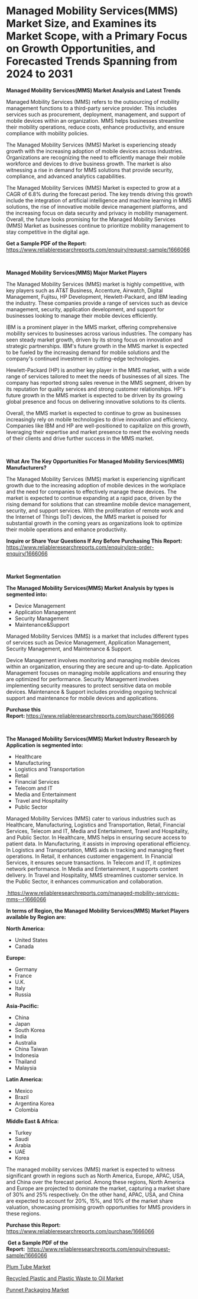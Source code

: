 <p><h1>Managed Mobility Services(MMS) Market Size, and Examines its Market Scope, with a Primary Focus on Growth Opportunities, and Forecasted Trends Spanning from 2024 to 2031</h1></p><p><strong>Managed Mobility Services(MMS) Market Analysis and Latest Trends</strong></p>
<p><p>Managed Mobility Services (MMS) refers to the outsourcing of mobility management functions to a third-party service provider. This includes services such as procurement, deployment, management, and support of mobile devices within an organization. MMS helps businesses streamline their mobility operations, reduce costs, enhance productivity, and ensure compliance with mobility policies.</p><p>The Managed Mobility Services (MMS) Market is experiencing steady growth with the increasing adoption of mobile devices across industries. Organizations are recognizing the need to efficiently manage their mobile workforce and devices to drive business growth. The market is also witnessing a rise in demand for MMS solutions that provide security, compliance, and advanced analytics capabilities.</p><p>The Managed Mobility Services (MMS) Market is expected to grow at a CAGR of 6.8% during the forecast period. The key trends driving this growth include the integration of artificial intelligence and machine learning in MMS solutions, the rise of innovative mobile device management platforms, and the increasing focus on data security and privacy in mobility management. Overall, the future looks promising for the Managed Mobility Services (MMS) Market as businesses continue to prioritize mobility management to stay competitive in the digital age.</p></p>
<p><strong>Get a Sample PDF of the Report:&nbsp;</strong> <a href="https://www.reliableresearchreports.com/enquiry/request-sample/1666066">https://www.reliableresearchreports.com/enquiry/request-sample/1666066</a></p>
<p>&nbsp;</p>
<p><strong>Managed Mobility Services(MMS) Major Market Players</strong></p>
<p><p>The Managed Mobility Services (MMS) market is highly competitive, with key players such as AT&T Business, Accenture, Airwatch, Digital Management, Fujitsu, HP Development, Hewlett-Packard, and IBM leading the industry. These companies provide a range of services such as device management, security, application development, and support for businesses looking to manage their mobile devices efficiently.</p><p>IBM is a prominent player in the MMS market, offering comprehensive mobility services to businesses across various industries. The company has seen steady market growth, driven by its strong focus on innovation and strategic partnerships. IBM's future growth in the MMS market is expected to be fueled by the increasing demand for mobile solutions and the company's continued investment in cutting-edge technologies.</p><p>Hewlett-Packard (HP) is another key player in the MMS market, with a wide range of services tailored to meet the needs of businesses of all sizes. The company has reported strong sales revenue in the MMS segment, driven by its reputation for quality services and strong customer relationships. HP's future growth in the MMS market is expected to be driven by its growing global presence and focus on delivering innovative solutions to its clients.</p><p>Overall, the MMS market is expected to continue to grow as businesses increasingly rely on mobile technologies to drive innovation and efficiency. Companies like IBM and HP are well-positioned to capitalize on this growth, leveraging their expertise and market presence to meet the evolving needs of their clients and drive further success in the MMS market.</p></p>
<p>&nbsp;</p>
<p><strong>What Are The Key Opportunities For Managed Mobility Services(MMS) Manufacturers?</strong></p>
<p><p>The Managed Mobility Services (MMS) market is experiencing significant growth due to the increasing adoption of mobile devices in the workplace and the need for companies to effectively manage these devices. The market is expected to continue expanding at a rapid pace, driven by the rising demand for solutions that can streamline mobile device management, security, and support services. With the proliferation of remote work and the Internet of Things (IoT) devices, the MMS market is poised for substantial growth in the coming years as organizations look to optimize their mobile operations and enhance productivity.</p></p>
<p><strong>Inquire or Share Your Questions If Any Before Purchasing This Report:</strong> <a href="https://www.reliableresearchreports.com/enquiry/pre-order-enquiry/1666066">https://www.reliableresearchreports.com/enquiry/pre-order-enquiry/1666066</a></p>
<p>&nbsp;</p>
<p><strong>Market Segmentation</strong></p>
<p><strong>The Managed Mobility Services(MMS) Market Analysis by types is segmented into:</strong></p>
<p><ul><li>Device Management</li><li>Application Management</li><li>Security Management</li><li>Maintenance&Support</li></ul></p>
<p><p>Managed Mobility Services (MMS) is a market that includes different types of services such as Device Management, Application Management, Security Management, and Maintenance & Support. </p><p>Device Management involves monitoring and managing mobile devices within an organization, ensuring they are secure and up-to-date. Application Management focuses on managing mobile applications and ensuring they are optimized for performance. Security Management involves implementing security measures to protect sensitive data on mobile devices. Maintenance & Support includes providing ongoing technical support and maintenance for mobile devices and applications.</p></p>
<p><strong>Purchase this Report:&nbsp;</strong><a href="https://www.reliableresearchreports.com/purchase/1666066">https://www.reliableresearchreports.com/purchase/1666066</a></p>
<p>&nbsp;</p>
<p><strong>The Managed Mobility Services(MMS) Market Industry Research by Application is segmented into:</strong></p>
<p><ul><li>Healthcare</li><li>Manufacturing</li><li>Logistics and Transportation</li><li>Retail</li><li>Financial Services</li><li>Telecom and IT</li><li>Media and Entertainment</li><li>Travel and Hospitality</li><li>Public Sector</li></ul></p>
<p><p>Managed Mobility Services (MMS) cater to various industries such as Healthcare, Manufacturing, Logistics and Transportation, Retail, Financial Services, Telecom and IT, Media and Entertainment, Travel and Hospitality, and Public Sector. In Healthcare, MMS helps in ensuring secure access to patient data. In Manufacturing, it assists in improving operational efficiency. In Logistics and Transportation, MMS aids in tracking and managing fleet operations. In Retail, it enhances customer engagement. In Financial Services, it ensures secure transactions. In Telecom and IT, it optimizes network performance. In Media and Entertainment, it supports content delivery. In Travel and Hospitality, MMS streamlines customer service. In the Public Sector, it enhances communication and collaboration.</p></p>
<p><a href="https://www.reliableresearchreports.com/managed-mobility-services-mms--r1666066">&nbsp;https://www.reliableresearchreports.com/managed-mobility-services-mms--r1666066</a></p>
<p><strong>In terms of Region, the Managed Mobility Services(MMS) Market Players available by Region are:</strong></p>
<p>
    <p> <strong> North America: </strong>
        <ul>
            <li>United States</li>
            <li>Canada</li>
        </ul>
        </p> 
    <p> <strong> Europe: </strong>
        <ul>
            <li>Germany</li>
            <li>France</li>
            <li>U.K.</li>
            <li>Italy</li>
            <li>Russia</li>
        </ul>
        </p> 
    <p> <strong> Asia-Pacific: </strong>
        <ul>
            <li>China</li>
            <li>Japan</li>
            <li>South Korea</li>
            <li>India</li>
            <li>Australia</li>
            <li>China Taiwan</li>
            <li>Indonesia</li>
            <li>Thailand</li>
            <li>Malaysia</li>
        </ul>
        </p> 
    <p> <strong> Latin America: </strong>
        <ul>
            <li>Mexico</li>
            <li>Brazil</li>
            <li>Argentina Korea</li>
            <li>Colombia</li>
        </ul>
        </p> 
    <p> <strong> Middle East & Africa: </strong>
        <ul>
            <li>Turkey</li>
            <li>Saudi</li>
            <li>Arabia</li>
            <li>UAE</li>
            <li>Korea</li>
        </ul>
    </p>
    </p>
<p><p>The managed mobility services (MMS) market is expected to witness significant growth in regions such as North America, Europe, APAC, USA, and China over the forecast period. Among these regions, North America and Europe are projected to dominate the market, capturing a market share of 30% and 25% respectively. On the other hand, APAC, USA, and China are expected to account for 20%, 15%, and 10% of the market share valuation, showcasing promising growth opportunities for MMS providers in these regions.</p></p>
<p><strong>Purchase this Report: </strong><a href="https://www.reliableresearchreports.com/purchase/1666066">https://www.reliableresearchreports.com/purchase/1666066</a></p>
<p>&nbsp;<strong>Get a Sample PDF of the Report:&nbsp;&nbsp;</strong><a href="https://www.reliableresearchreports.com/enquiry/request-sample/1666066">https://www.reliableresearchreports.com/enquiry/request-sample/1666066</a></p>
<p><strong></strong></p>
<p><p><a href="https://www.linkedin.com/pulse/global-plum-tube-market-size-trends-insights-projections-bcqkf">Plum Tube Market</a></p><p><a href="https://www.linkedin.com/pulse/global-recycled-plastic-waste-oil-market-size-trends-insights-yy7yf">Recycled Plastic and Plastic Waste to Oil Market</a></p><p><a href="https://www.linkedin.com/pulse/punnet-packaging-market-size-furnishes-valuable-information-encompassing-b4sbf">Punnet Packaging Market</a></p></p>